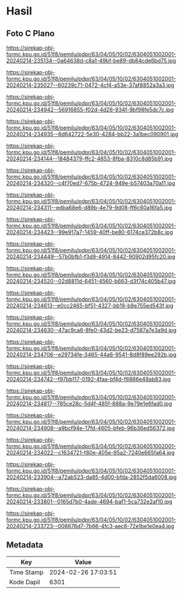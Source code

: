 # Hasil

## Foto C Plano

https://sirekap-obj-formc.kpu.go.id/51f8/pemilu/pdpr/63/04/05/10/02/6304051002001-20240214-235134--0a64638d-c8a1-49bf-be89-db84cde6bd75.jpg

https://sirekap-obj-formc.kpu.go.id/51f8/pemilu/pdpr/63/04/05/10/02/6304051002001-20240214-235027--60239c71-0472-4cf4-a53e-37af8852a3a3.jpg

https://sirekap-obj-formc.kpu.go.id/51f8/pemilu/pdpr/63/04/05/10/02/6304051002001-20240214-234942--56916855-f02d-4d26-934f-9bf98fe5dc7c.jpg

https://sirekap-obj-formc.kpu.go.id/51f8/pemilu/pdpr/63/04/05/10/02/6304051002001-20240214-234935--8d642722-5e30-4284-bb22-3a1bec090901.jpg

https://sirekap-obj-formc.kpu.go.id/51f8/pemilu/pdpr/63/04/05/10/02/6304051002001-20240214-234144--18484379-ffc2-4853-8fba-8310c8d85b91.jpg

https://sirekap-obj-formc.kpu.go.id/51f8/pemilu/pdpr/63/04/05/10/02/6304051002001-20240214-234320--c4f70ed7-675b-4724-949e-b57403a70a11.jpg

https://sirekap-obj-formc.kpu.go.id/51f8/pemilu/pdpr/63/04/05/10/02/6304051002001-20240214-234311--edba68e6-d89b-4e79-9d08-ff6c60a16fa5.jpg

https://sirekap-obj-formc.kpu.go.id/51f8/pemilu/pdpr/63/04/05/10/02/6304051002001-20240214-234423--99e917a7-1459-40ff-be80-6174ce372b8c.jpg

https://sirekap-obj-formc.kpu.go.id/51f8/pemilu/pdpr/63/04/05/10/02/6304051002001-20240214-234449--57b0bfb1-f3d9-4914-8442-90902d95fc20.jpg

https://sirekap-obj-formc.kpu.go.id/51f8/pemilu/pdpr/63/04/05/10/02/6304051002001-20240214-234520--02d8811d-6451-4560-b663-d3f74c405b47.jpg

https://sirekap-obj-formc.kpu.go.id/51f8/pemilu/pdpr/63/04/05/10/02/6304051002001-20240214-234613--e0cc2465-bf51-4327-bb19-b8e755ed543f.jpg

https://sirekap-obj-formc.kpu.go.id/51f8/pemilu/pdpr/63/04/05/10/02/6304051002001-20240214-234630--47ac9ca6-8fe0-43d2-be23-d7587a7e3a9d.jpg

https://sirekap-obj-formc.kpu.go.id/51f8/pemilu/pdpr/63/04/05/10/02/6304051002001-20240214-234706--e29734fe-3465-44a6-9541-8d8f89ee292b.jpg

https://sirekap-obj-formc.kpu.go.id/51f8/pemilu/pdpr/63/04/05/10/02/6304051002001-20240214-234742--f97bb117-0192-4faa-bf4d-f6886e48ab83.jpg

https://sirekap-obj-formc.kpu.go.id/51f8/pemilu/pdpr/63/04/05/10/02/6304051002001-20240214-234817--785ce28c-5d4f-485f-888a-9e79e1e6fad0.jpg

https://sirekap-obj-formc.kpu.go.id/51f8/pemilu/pdpr/63/04/05/10/02/6304051002001-20240214-234908--a9bcf94e-17fd-4605-bfeb-96b36ed56372.jpg

https://sirekap-obj-formc.kpu.go.id/51f8/pemilu/pdpr/63/04/05/10/02/6304051002001-20240214-234022--c1634721-f80e-405e-95a2-7240e665fa64.jpg

https://sirekap-obj-formc.kpu.go.id/51f8/pemilu/pdpr/63/04/05/10/02/6304051002001-20240214-233904--a72ab523-da85-4d00-bfda-2852f5da6008.jpg

https://sirekap-obj-formc.kpu.go.id/51f8/pemilu/pdpr/63/04/05/10/02/6304051002001-20240214-233801--0165d7b0-4ade-4694-baf1-5ca732e2af10.jpg

https://sirekap-obj-formc.kpu.go.id/51f8/pemilu/pdpr/63/04/05/10/02/6304051002001-20240214-233723--008676d7-7b66-4fc3-aec6-72e1be1e0ea4.jpg


## Metadata

| Key        | Value               |
| ---------- | ------------------- |
| Time Stamp | 2024-02-26 17:03:51 |
| Kode Dapil | 6301                |



